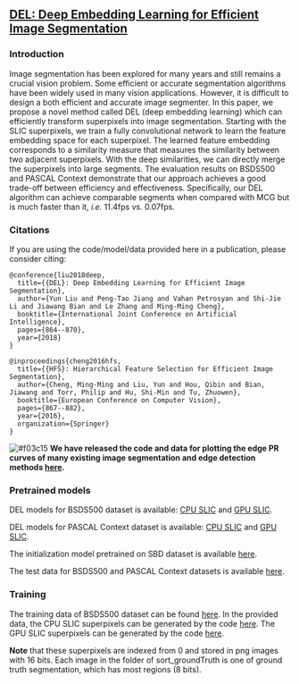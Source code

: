 ## [DEL: Deep Embedding Learning for Efficient Image Segmentation](https://mmcheng.net/del/)

### Introduction

Image segmentation has been explored for many years and still remains a crucial vision problem. Some efficient or accurate segmentation algorithms have been widely used in many vision applications. However, it is difficult to design a both efficient and accurate image segmenter. In this paper, we propose a novel method called DEL (deep embedding learning) which can efficiently transform superpixels into image segmentation. Starting with the SLIC superpixels, we train a fully convolutional network to learn the feature embedding space for each superpixel. The learned feature embedding corresponds to a similarity measure that measures the similarity between two adjacent superpixels. With the deep similarities, we can directly merge the superpixels into large segments. The evaluation results on BSDS500 and PASCAL Context demonstrate that our approach achieves a good trade-off between efficiency and effectiveness. Specifically, our DEL algorithm can achieve comparable segments when compared with MCG but is much faster than it, _i.e._ 11.4fps _vs._ 0.07fps.

### Citations

If you are using the code/model/data provided here in a publication, please consider citing:

    @conference{liu2018deep,
      title={{DEL}: Deep Embedding Learning for Efficient Image Segmentation},
      author={Yun Liu and Peng-Tao Jiang and Vahan Petrosyan and Shi-Jie Li and Jiawang Bian and Le Zhang and Ming-Ming Cheng},
      booktitle={International Joint Conference on Artificial Intelligence},
      pages={864--870},
      year={2018}
    }
    
    @inproceedings{cheng2016hfs,
      title={{HFS}: Hierarchical Feature Selection for Efficient Image Segmentation},
      author={Cheng, Ming-Ming and Liu, Yun and Hou, Qibin and Bian, Jiawang and Torr, Philip and Hu, Shi-Min and Tu, Zhuowen},
      booktitle={European Conference on Computer Vision},
      pages={867--882},
      year={2016},
      organization={Springer}
    }
    
![#f03c15](https://placehold.it/15/f03c15/000000?text=+) **We have released the code and data for plotting the edge PR curves of many existing image segmentation and edge detection methods [here](https://github.com/yun-liu/plot-edge-pr-curves).**
    
### Pretrained models

DEL models for BSDS500 dataset is available: [CPU SLIC](https://1drv.ms/u/s!AtAJxn0z15QehA30g1rtRGwMBCBe) and [GPU SLIC](https://1drv.ms/u/s!AtAJxn0z15QehA9KBDV6fXV3BHpw).

DEL models for PASCAL Context dataset is available: [CPU SLIC](https://1drv.ms/u/s!AtAJxn0z15QehA5NT2sESAsOxMjV) and [GPU SLIC](https://1drv.ms/u/s!AtAJxn0z15QehBANSy4I7HeEmTc1).

The initialization model pretrained on SBD dataset is available [here](https://1drv.ms/u/s!AtAJxn0z15QehBHWphkXlazDzmG_).

The test data for BSDS500 and PASCAL Context datasets is available [here](https://1drv.ms/u/s!AtAJxn0z15QehBJ0UQsNgAEORlsT).

### Training 

The training data of BSDS500 dataset can be found [here](https://1drv.ms/u/s!AtAJxn0z15QehBRUdGCzWZq9AN59). In the provided data, the CPU SLIC superpixels can be generated by the code [here](https://ivrl.epfl.ch/research/superpixels). The GPU SLIC superpixels can be generated by the code [here](http://www.robots.ox.ac.uk/~victor/gslicr/). 

**Note** that these superpixels are indexed from 0 and stored in png images with 16 bits. Each image in the folder of sort_groundTruth is one of ground truth segmentation, which has most regions (8 bits).
